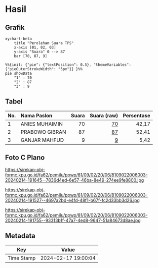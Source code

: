 # Hasil

## Grafik

```mermaid
xychart-beta
    title "Perolehan Suara TPS"
    x-axis [01, 02, 03]
    y-axis "Suara" 0 --> 87
    bar [70, 87, 9]
```

```mermaid
%%{init: {"pie": {"textPosition": 0.5}, "themeVariables": {"pieOuterStrokeWidth": "5px"}} }%%
pie showData
    "1" : 70
    "2" : 87
    "3" : 9
```

## Tabel

| No. | Nama Paslon    | Suara | Suara (raw) | Persentase |
|:--- |:-------------- | -----:| -----------:| ----------:|
| 1   | ANIES MUHAIMIN | 70    | [70][p-1]   | 42,17      |
| 2   | PRABOWO GIBRAN | 87    | [87][p-2]   | 52,41      |
| 3   | GANJAR MAHFUD  | 9     | [9][p-3]    | 5,42       |


[p-1]: https://github.com/gigit-pemilu/pemilu-2024-81-maluku/blob/main/pilpres/hitung-suara/sub/81-maluku/sub/09-buru-selatan/sub/02-waesama/sub/2006-wamsisi/sub/003-tps/sub/paslon-1.txt
[p-2]: https://github.com/gigit-pemilu/pemilu-2024-81-maluku/blob/main/pilpres/hitung-suara/sub/81-maluku/sub/09-buru-selatan/sub/02-waesama/sub/2006-wamsisi/sub/003-tps/sub/paslon-2.txt
[p-3]: https://github.com/gigit-pemilu/pemilu-2024-81-maluku/blob/main/pilpres/hitung-suara/sub/81-maluku/sub/09-buru-selatan/sub/02-waesama/sub/2006-wamsisi/sub/003-tps/sub/paslon-3.txt

## Foto C Plano

https://sirekap-obj-formc.kpu.go.id/fa62/pemilu/ppwp/81/09/02/20/06/8109022006003-20240214-191645--7836d4ed-6e57-46ba-8e49-274ee9fe8800.jpg

https://sirekap-obj-formc.kpu.go.id/fa62/pemilu/ppwp/81/09/02/20/06/8109022006003-20240214-191527--4697a2bd-e4fd-48f1-b67f-fc2d33bb3d26.jpg

https://sirekap-obj-formc.kpu.go.id/fa62/pemilu/ppwp/81/09/02/20/06/8109022006003-20240214-191755--93313b1f-47a7-4ed8-9647-51a84673d8ae.jpg


## Metadata

| Key        | Value               |
| ---------- | ------------------- |
| Time Stamp | 2024-02-17 19:00:04 |



